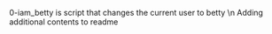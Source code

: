 0-iam_betty is script that changes the current user to betty
\n Adding additional contents to readme
